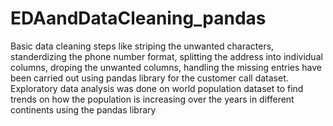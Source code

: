# EDAandDataCleaning_pandas
Basic data cleaning steps like striping the unwanted characters, standerdizing the phone number format, splitting the address into individual columns, droping the unwanted columns, 
handling the missing entries have been carried out using pandas library for the customer call dataset. Exploratory data analysis was done on world population dataset to find trends on how the population is increasing over the years in different continents using the pandas library
